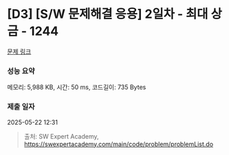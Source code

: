 # [D3] [S/W 문제해결 응용] 2일차 - 최대 상금 - 1244 

[문제 링크](https://swexpertacademy.com/main/code/problem/problemDetail.do?contestProbId=AV15Khn6AN0CFAYD) 

### 성능 요약

메모리: 5,988 KB, 시간: 50 ms, 코드길이: 735 Bytes

### 제출 일자

2025-05-22 12:31



> 출처: SW Expert Academy, https://swexpertacademy.com/main/code/problem/problemList.do